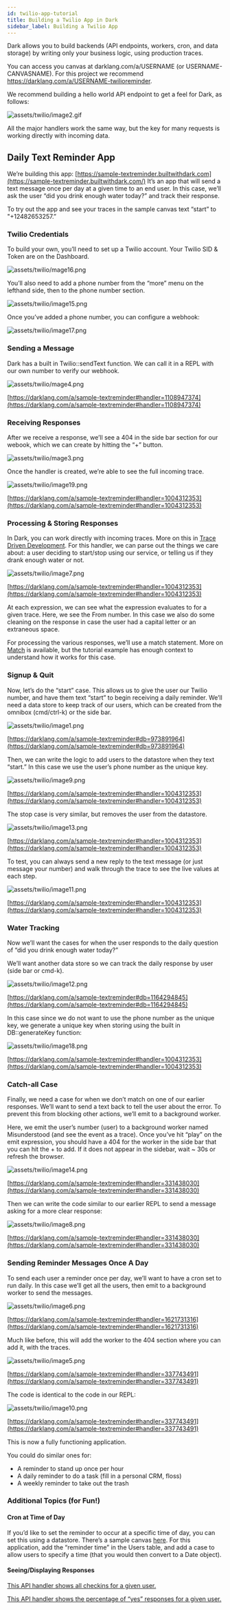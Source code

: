 ```yaml
---
id: twilio-app-tutorial
title: Building a Twilio App in Dark
sidebar_label: Building a Twilio App
---
```


Dark allows you to build backends (API endpoints, workers, cron, and data storage) by writing only your business logic, using production traces.

You can access you canvas at darklang.com/a/USERNAME (or USERNAME-CANVASNAME). For this project we recommend https://darklang.com/a/USERNAME-twilioreminder.

We recommend building a hello world API endpoint to get a feel for Dark, as follows:

![assets/twilio/image2.gif](assets/twilio/image2.gif)

All the major handlers work the same way, but the key for many requests is working directly with incoming data.

## Daily Text Reminder App

We’re building this app: [https://sample-textreminder.builtwithdark.com](https://sample-textreminder.builtwithdark.com/)
It’s an app that will send a text message once per day at a given time to an end user. In this case, we’ll ask the user “did you drink enough water today?” and track their response.

To try out the app and see your traces in the sample canvas text “start” to "+12482653257.”

### Twilio Credentials

To build your own, you’ll need to set up a Twilio account. Your Twilio SID & Token are on the Dashboard.

![assets/twilio/mage16.png](assets/twilio/image16.png)

You’ll also need to add a phone number from the “more” menu on the lefthand side, then to the phone number section.

![assets/twilio/image15.png](assets/twilio/image15.png)

Once you’ve added a phone number, you can configure a webhook:

![assets/twilio/image17.png](assets/twilio/image17.png)

### Sending a Message

Dark has a built in Twilio::sendText function. We can call it in a REPL with our own number to verify our webhook.

![assets/twilio/mage4.png](assets/twilio/image4.png)

[https://darklang.com/a/sample-textreminder#handler=1108947374](https://darklang.com/a/sample-textreminder#handler=1108947374)

### Receiving Responses

After we receive a response, we’ll see a 404 in the side bar section for our webook, which we can create by hitting the “+” button.

![assets/twilio/mage3.png](assets/twilio/image3.png)

Once the handler is created, we’re able to see the full incoming trace.

![assets/twilio/image19.png](assets/twilio/image19.png)

[https://darklang.com/a/sample-textreminder#handler=1004312353](https://darklang.com/a/sample-textreminder#handler=1004312353)

### Processing & Storing Responses

In Dark, you can work directly with incoming traces. More on this in [Trace Driven Development](trace-driven-development.md). For this handler, we can parse out the things we care about: a user deciding to start/stop using our service, or telling us if they drank enough water or not.

![assets/twilio/image7.png](assets/twilio/image7.png)

[https://darklang.com/a/sample-textreminder#handler=1004312353](https://darklang.com/a/sample-textreminder#handler=1004312353)

At each expression, we can see what the expression evaluates to for a given trace. Here, we see the From number. In this case we also do some cleaning on the response in case the user had a capital letter or an extraneous space.

For processing the various responses, we’ll use a match statement. More on [Match](functional-aspects.md#match) is available, but the tutorial example has enough context to understand how it works for this case.

### Signup & Quit

Now, let’s do the “start” case. This allows us to give the user our Twilio number, and have them text “start” to begin receiving a daily reminder. We’ll need a data store to keep track of our users, which can be created from the omnibox (cmd/ctrl-k) or the side bar.

![assets/twilio/image1.png](assets/twilio/image1.png)

[https://darklang.com/a/sample-textreminder#db=973891964](https://darklang.com/a/sample-textreminder#db=973891964)

Then, we can write the logic to add users to the datastore when they text “start.” In this case we use the user’s phone number as the unique key.

![assets/twilio/image9.png](assets/twilio/image9.png)

[https://darklang.com/a/sample-textreminder#handler=1004312353](https://darklang.com/a/sample-textreminder#handler=1004312353)

The stop case is very similar, but removes the user from the datastore.

![assets/twilio/image13.png](assets/twilio/image13.png)

[https://darklang.com/a/sample-textreminder#handler=1004312353](https://darklang.com/a/sample-textreminder#handler=1004312353)

To test, you can always send a new reply to the text message (or just message your number) and walk through the trace to see the live values at each step.

![assets/twilio/image11.png](assets/twilio/image11.png)

[https://darklang.com/a/sample-textreminder#handler=1004312353](https://darklang.com/a/sample-textreminder#handler=1004312353)

### Water Tracking

Now we’ll want the cases for when the user responds to the daily question of “did you drink enough water today?”

We’ll want another data store so we can track the daily response by user (side bar or cmd-k).

![assets/twilio/image12.png](assets/twilio/image12.png)

[https://darklang.com/a/sample-textreminder#db=1164294845](https://darklang.com/a/sample-textreminder#db=1164294845)

In this case since we do not want to use the phone number as the unique key, we generate a unique key when storing using the built in DB::generateKey function:

![assets/twilio/image18.png](assets/twilio/image18.png)

[https://darklang.com/a/sample-textreminder#handler=1004312353](https://darklang.com/a/sample-textreminder#handler=1004312353)

### Catch-all Case

Finally, we need a case for when we don’t match on one of our earlier responses. We’ll want to send a text back to tell the user about the error. To prevent this from blocking other actions, we’ll emit to a background worker.

Here, we emit the user’s number (user) to a background worker named Misunderstood (and see the event as a trace). Once you’ve hit “play” on the emit expression, you should have a 404 for the worker in the side bar that you can hit the + to add. If it does not appear in the sidebar, wait ~ 30s or refresh the browser.

![assets/twilio/image14.png](assets/twilio/image14.png)

[https://darklang.com/a/sample-textreminder#handler=331438030](https://darklang.com/a/sample-textreminder#handler=331438030)

Then we can write the code similar to our earlier REPL to send a message asking for a more clear response:

![assets/twilio/image8.png](assets/twilio/image8.png)

[https://darklang.com/a/sample-textreminder#handler=331438030](https://darklang.com/a/sample-textreminder#handler=331438030)

### Sending Reminder Messages Once A Day

To send each user a reminder once per day, we’ll want to have a cron set to run daily. In this case we’ll get all the users, then emit to a background worker to send the messages.

![assets/twilio/image6.png](assets/twilio/image6.png)

[https://darklang.com/a/sample-textreminder#handler=1621731316](https://darklang.com/a/sample-textreminder#handler=1621731316)

Much like before, this will add the worker to the 404 section where you can add it, with the traces.

![assets/twilio/image5.png](assets/twilio/image5.png)

[https://darklang.com/a/sample-textreminder#handler=337743491](https://darklang.com/a/sample-textreminder#handler=337743491)

The code is identical to the code in our REPL:

![assets/twilio/image10.png](assets/twilio/image10.png)

[https://darklang.com/a/sample-textreminder#handler=337743491](https://darklang.com/a/sample-textreminder#handler=337743491)

This is now a fully functioning application.

You could do similar ones for:

- A reminder to stand up once per hour
- A daily reminder to do a task (fill in a personal CRM, floss)
- A weekly reminder to take out the trash

### Additional Topics (for Fun!)

#### Cron at Time of Day

If you’d like to set the reminder to occur at a specific time of day, you can set this using a datastore. There’s a sample canvas [here](https://darklang.com/a/sample-setcrontorunatspecifictime). For this application, add the “reminder time” in the Users table, and add a case to allow users to specify a time (that you would then convert to a Date object).

#### Seeing/Displaying Responses

[This API handler shows all checkins for a given user.](https://darklang.com/a/sample-textreminder#handler=911581692)

[This API handler shows the percentage of “yes” responses for a given user.](https://darklang.com/a/sample-textreminder#handler=400638438)